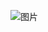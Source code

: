 ![图片](https://mmbiz.qpic.cn/mmbiz_png/tuSaKc6SfPrDz1T5Loo4y5qj2ylPSrmZfuBQNGFWude9Ua7qkuGokvW8npPSjGiacVR5pGnL78GibnPzYKhquziaw/640?wx_fmt=png&tp=webp&wxfrom=5&wx_lazy=1&wx_co=1)